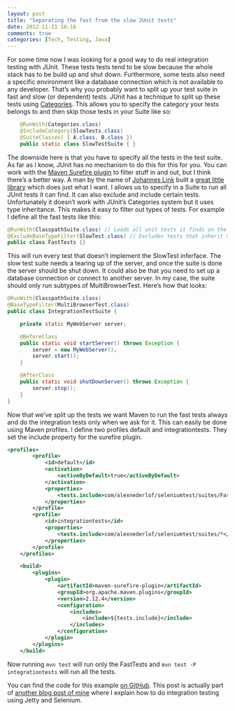 ```yaml
---
layout: post
title: "Separating the fast from the slow JUnit tests"
date: 2012-11-21 16:16
comments: true
categories: [Tech, Testing, Java]
---
```

For some time now I was looking for a good way to do real integration testing with JUnit. These tests tests tend to be slow because the whole stack has to be build up and shut down. Furthermore, some tests also need a specific environment like a database connection which is not available to any developer. That’s why you probably want to split up your test suite in fast and slow (or dependent) tests. JUnit has a technique to split up these tests using [Categories](http://kentbeck.github.com/junit/javadoc/4.10/org/junit/experimental/categories/Categories.html). This allows you to specify the category your tests belongs to and then skip those tests in your Suite like so:

```java
	@RunWith(Categories.class)
	@IncludeCategory(SlowTests.class)
	@SuiteClasses( { A.class, B.class })
	public static class SlowTestSuite { }
```

The downside here is that you have to specify all the tests in the test suite. As far as I know, JUnit has no mechanism to do this for this for you. You can work with the [Maven Surefire plugin](http://maven.apache.org/plugins/maven-surefire-plugin/examples/junit.html#Using_JUnit_Categories) to filter stuff in and out, but I think there’s a better way. A man by the name of [Johannes Link](http://www.johanneslink.net/) built a [great little library](http://www.johanneslink.net/projects/cpsuite.jsp) which does just what I want. I allows us to specify in a Suite to run all JUnit tests it can find. It can also exclude and include certain tests. Unfortunately  it doesn’t work with JUnit’s Categories system but it uses type inheritance. This makes it easy to filter out types of tests. For example I define all the fast tests like this:

```java
@RunWith(ClasspathSuite.class) // Loads all unit tests it finds on the classpath
@ExcludeBaseTypeFilter(SlowTest.class) // Excludes tests that inherit SlowTest
public class FastTests {}
```

<!--more-->

This will run every test that doesn’t implement the SlowTest inferface. The slow test suite needs a tearing up of the server, and once the suite is done the server should be shut down. It could also be that you need to set up a database connection or connect to another server. In my case, the suite should only run subtypes of MultiBrowserTest. Here’s how that looks:

```java
@RunWith(ClasspathSuite.class)
@BaseTypeFilter(MultiBrowserTest.class)
public class IntegrationTestSuite {

	private static MyWebServer server;

	@BeforeClass
	public static void startServer() throws Exception {
		server = new MyWebServer();
		server.start();
	}

	@AfterClass
	public static void shutDownServer() throws Exception {
		server.stop();
	}
}
```

Now that we’ve split up the tests we want Maven to run the fast tests always and do the integration tests only when we ask for it. This can easily be done using Maven profiles. I define two profiles default and integrationtests. They set the include property for the surefire plugin.

``` xml
<profiles>
		<profile>
			<id>default</id>
			<activation>
				<activeByDefault>true</activeByDefault>
			</activation>
			<properties>
				<tests.include>com/alexnederlof/seleniumtest/suites/FastTests.java</tests.include>
			</properties>
		</profile>
		<profile>
			<id>integrationtests</id>
			<properties>
				<tests.include>com/alexnederlof/seleniumtest/suites/*</tests.include>
			</properties>
		</profile>
	</profiles>

	<build>
		<plugins>
			<plugin>
				<artifactId>maven-surefire-plugin</artifactId>
				<groupId>org.apache.maven.plugins</groupId>
				<version>2.12.4</version>
				<configuration>
					<includes>
						<include>${tests.include}</include>
					</includes>
				</configuration>
			</plugin>
		</plugins>
	</build>
```

Now running `mvn test` will run only the FastTests and `mvn test -P integrationtests` will run all the tests.

You can find the code for this example [on GitHub](https://github.com/alexnederlof/integration-testing-example/). This post is actually part of [another blog post of mine](/blog/2012/11/21/integration-testing-with-jetty/) where I explain how to do integration testing using Jetty and Selenium.